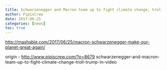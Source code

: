 ```yaml
---
title: Schwarzenegger and Macron team up to fight climate change, troll Trump in video
author: PipisCrew
date: 2017-06-25
categories: [news]
toc: true
---
```


http://mashable.com/2017/06/25/macron-schwarzenegger-make-our-planet-great-again/

origin - http://www.pipiscrew.com/?p=8679 schwarzenegger-and-macron-team-up-to-fight-climate-change-troll-trump-in-video